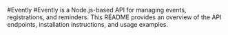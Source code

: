 #Evently
#Evently is a Node.js-based API for managing events, registrations, and reminders. This README provides an overview of the API endpoints, installation instructions, and usage examples.
